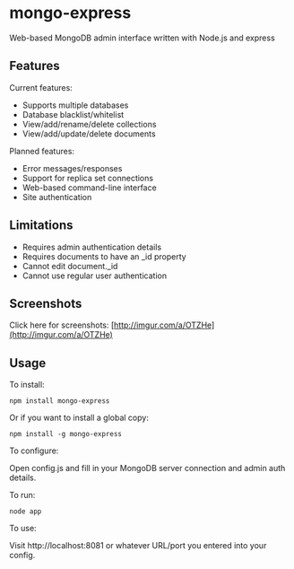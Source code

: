 mongo-express
=============

Web-based MongoDB admin interface written with Node.js and express


Features
--------

Current features:

* Supports multiple databases
* Database blacklist/whitelist
* View/add/rename/delete collections
* View/add/update/delete documents

Planned features:

* Error messages/responses
* Support for replica set connections
* Web-based command-line interface
* Site authentication

Limitations
-----------

* Requires admin authentication details
* Requires documents to have an _id property
* Cannot edit document._id
* Cannot use regular user authentication


Screenshots
-----------

Click here for screenshots: 
[http://imgur.com/a/OTZHe](http://imgur.com/a/OTZHe)


Usage
-----

To install:

    npm install mongo-express

Or if you want to install a global copy:

    npm install -g mongo-express

To configure:

Open config.js and fill in your MongoDB server connection and admin auth details.

To run:

    node app

To use:

Visit http://localhost:8081 or whatever URL/port you entered into your config.
